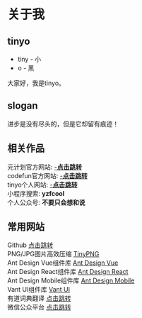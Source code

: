 # 关于我

## tinyo

- tiny - 小
- o - 黑

大家好，我是tinyo。

<!-- 诞生于1997, 喜欢唱, 不喜欢跳和rap的潮汕男孩。 -->

## slogan
进步是没有尽头的，但是它却留有痕迹！

<!-- **运动不止，生生不息。昂首向前，学无止境。**<br>
记录学习，记录问题，进步是没有尽头的，但是它却留有痕迹！

在这里，我会以板块划分，同时留下我生活的痕迹，项目的痕迹，遇到困难的窘境。<br>
等我回过头来看时，会发现其内涵是如此饱满，填满我的生活。 -->


## 相关作品

元计划官方网站: [-**点击跳转**](http://www.yuanjihua.art)<br>
codefun官方网站:  [-**点击跳转**](https://www.code.fun)<br>
tinyo个人网站:  [-**点击跳转**](http://43.139.113.7:81/)<br>
小程序搜索: **yzfcool**<br>
个人公众号: **不要只会想和说**

## 常用网站
Github [点击跳转](https://github.com/)<br>
PNG/JPG图片高效压缩 [TinyPNG](https://tinypng.com/)<br>
Ant Design Vue组件库 [Ant Design Vue](https://www.antdv.com/components/icon-cn)<br>
Ant Design React组件库 [Ant Design React](https://4x.ant.design/components/overview-cn/)<br>
Ant Design Mobile组件库 [Ant Design Mobile](https://mobile.ant.design/zh/guide/quick-start/)<br>
Vant UI组件库 [Vant UI](https://vant-contrib.gitee.io/vant/#/zh-CN)<br>
有道词典翻译 [点击跳转](https://fanyi.youdao.com/index.html#/)<br>
微信公众平台 [点击跳转](https://mp.weixin.qq.com/)

<!-- ## 一段很喜欢的歌词

微风需要竹林 溪流需要蜻蜓<br>
消愁般的离开需要片片浮萍<br>
记得那年的雨季 回忆里特安静<br>
哭过后的决定 是否还能进行<br>
我傻傻等待 傻傻等春暖花开<br>
等终等于等明等白 等爱情回来<br>
青春属于表白 阳光属于窗台<br>
而我想我属于一个拥有你的未来<br>

纸上的彩虹 用素描画的钟<br>
我还在修改 回忆之中你的笑容<br>
该怎么去形容 为思念酝酿的痛<br>
夜空霓虹 都是我不要的繁荣<br>
或许去趟沙滩 或许去看看夕阳<br>
或许任何一个可以想心事的地方<br>
情绪在咖啡馆 被调成一篇文章<br>
彻底爱上你如诗一般透明的泪光 -->

